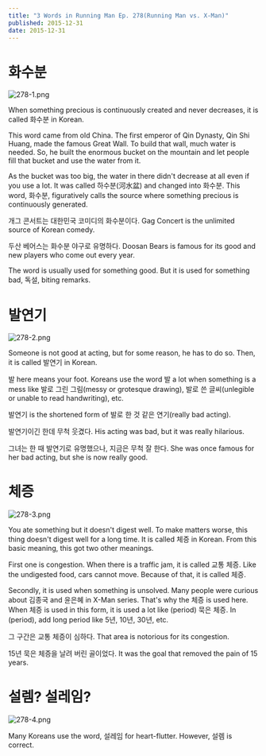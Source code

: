 ```yaml
---
title: "3 Words in Running Man Ep. 278(Running Man vs. X-Man)"
published: 2015-12-31
date: 2015-12-31
---
```


#  화수분

![278-1.png ](/images/278-1.png )

When something precious is continuously created and never decreases, it is called 화수분 in Korean.

This word came from old China. The first emperor of Qin Dynasty, Qin Shi Huang, made the famous Great Wall. To build that wall, much water is needed. So, he built the enormous bucket on the mountain and let people fill that bucket and use the water from it.

As the bucket was too big, the water in there didn't decrease at all even if you use a lot. It was called 하수분(河水盆) and changed into 화수분. This word, 화수분, figuratively calls the source where something precious is continuously generated.

개그 콘서트는 대한민국 코미디의 화수분이다.
Gag Concert is the unlimited source of Korean comedy.

두산 베어스는 화수분 야구로 유명하다.
Doosan Bears is famous for its good and new players who come out every year.

The word is usually used for something good. But it is used for something bad, 독설, biting remarks.

#  발연기

![278-2.png ](/images/278-2.png )

Someone is not good at acting, but for some reason, he has to do so. Then, it is called 발연기 in Korean.

발 here means your foot. Koreans use the word 발 a lot when something is a mess like 발로 그린 그림(messy or grotesque drawing), 발로 쓴 글씨(unlegible or unable to read handwriting), etc.

발연기 is the shortened form of 발로 한 것 같은 연기(really bad acting).

발연기이긴 한데 무척 웃겼다.
His acting was bad, but it was really hilarious.

그녀는 한 때 발연기로 유명했으나, 지금은 무척 잘 한다.
She was once famous for her bad acting, but she is now really good.

#  체증

![278-3.png ](/images/278-3.png )

You ate something but it doesn't digest well. To make matters worse, this thing doesn't digest well for a long time. It is called 체증 in Korean. From this basic meaning, this got two other meanings.

First one is congestion. When there is a traffic jam, it is called 교통 체증. Like the undigested food, cars cannot move. Because of that, it is called 체증.

Secondly, it is used when something is unsolved. Many people were curious about 김종국 and 윤은혜 in X-Man series. That's why the 체증 is used here. When 체증 is used in this form, it is used a lot like (period) 묵은 체증. In (period), add long period like 5년, 10년, 30년, etc.

그 구간은 교통 체증이 심하다.
That area is notorious for its congestion.

15년 묵은 체증을 날려 버린 골이었다.
It was the goal that removed the pain of 15 years.

#  설렘? 설레임?

![278-4.png ](/images/278-4.png )

Many Koreans use the word, 설레임 for heart-flutter. However, 설렘 is correct.
